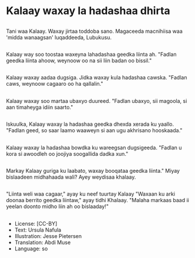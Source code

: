 # Kalaay waxay la hadashaa dhirta

##
Tani waa Kalaay. Waxay jirtaa toddoba sano. Magaceeda macnihiisa waa 'midda wanaagsan' luqaddeeda, Lubukusu.

##
Kalaay way soo toostaa waxeyna lahadashaa geedka liinta ah. "Fadlan geedka liinta ahoow, weynoow oo na sii liin badan oo bissil."

##
Kalaay waxay aadaa dugsiga. Jidka waxay kula hadashaa cawska. "Fadlan caws, weynoow cagaaro oo ha qallalin."

##
Kalaay waxay soo martaa ubaxyo duureed. "Fadlan ubaxyo, sii magoola, si aan timaheyga idiin saarto."

##
Iskuulka, Kalaay waxay la hadashaa geedka dhexda xerada ku yaallo. "Fadlan geed, so saar laamo waaweyn si aan ugu akhrisano hooskaada."

##
Kalaay waxay la hadashaa bowdka ku wareegsan dugsigeeda. "Fadlan u kora si awoodleh oo joojiya soogallida dadka xun."

##
Markay Kalaay guriga ku laabato, waxay booqataa geedka liinta." Miyay bislaadeen midhahaada wali? Ayey weydisaa khalaay.

##
"Liinta weli waa cagaar," ayay ku neef tuurtay Kalaay "Waxaan ku arki doonaa berrito geedka liintaw," ayay tidhi Khalaay. "Malaha markaas baad ii yeelan doonto midho liin ah oo bislaaday!"

##
* License: [CC-BY]
* Text: Ursula Nafula
* Illustration: Jesse Pietersen
* Translation: Abdi Muse
* Language: so
